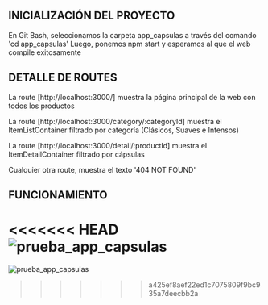 ## INICIALIZACIÓN DEL PROYECTO
En Git Bash, seleccionamos la carpeta app_capsulas a través del comando 'cd app_capsulas'
Luego, ponemos npm start y esperamos al que el web compile exitosamente

## DETALLE DE ROUTES

La route [http://localhost:3000/] muestra la página principal de la web con todos los productos

La route [http://localhost:3000/category/:categoryId] muestra el ItemListContainer filtrado por categoría (Clásicos, Suaves e Intensos)

La route [http://localhost:3000/detail/:productId] muestra el ItemDetailContainer filtrado por cápsulas

Cualquier otra route, muestra el texto '404 NOT FOUND'

## FUNCIONAMIENTO
<<<<<<< HEAD
![prueba_app_capsulas](https://user-images.githubusercontent.com/97925023/186491664-a3ffc83d-44bf-4501-9eac-9cfdd787831d.gif)
=======
![prueba_app_capsulas](https://user-images.githubusercontent.com/97925023/186491664-a3ffc83d-44bf-4501-9eac-9cfdd787831d.gif)
>>>>>>> a425ef8aef22ed1c7075809f9bc935a7deecbb2a
